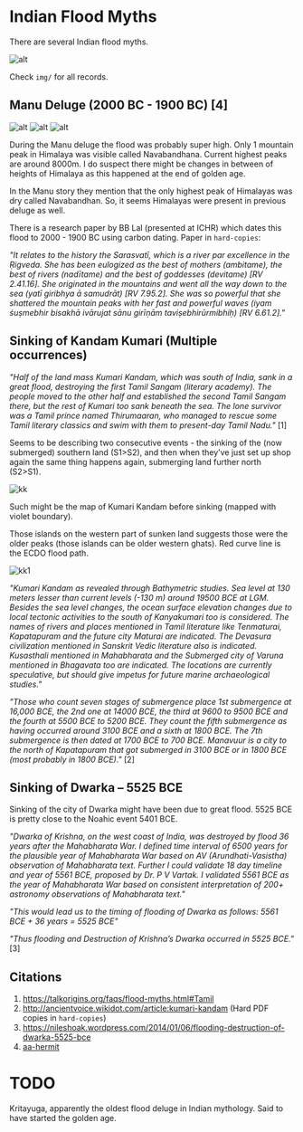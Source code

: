 # Indian Flood Myths

There are several Indian flood myths.

![alt](img/indiamyths.jpg "india myths")

Check `img/` for all records.

## Manu Deluge (2000 BC - 1900 BC) [4]

![alt](img/manu.PNG "india myths")
![alt](img/manu2.PNG "india myths")
![alt](img/manu3.PNG "india myths")

During the Manu deluge the flood was probably super high. Only 1 mountain peak in Himalaya was visible called Navabandhana. Current highest peaks are around 8000m. I do suspect there might be changes in between of heights of Himalaya as this happened at the end of golden age.

In the Manu story they mention that the only highest peak of Himalayas was dry called Navabandhan. So, it seems Himalayas were present in previous deluge as well.

There is a research paper by BB Lal (presented at ICHR) which dates this flood to 2000 - 1900 BC using carbon dating. Paper in `hard-copies`:

*"It relates to the history the Sarasvatī, which is a river par excellence in the Ṛigveda. She has been eulogized as the best of mothers (ambitame), the best of rivers (nadītame) and the best of goddesses (devitame) [RV 2.41.16]. She originated in the mountains and went all the way down to the sea (yatī giribhya ā samudrāt) [RV 7.95.2]. She was so powerful that she shattered the mountain peaks with her fast and powerful waves (iyam śuṣmebhir bisakhā ivārujat sānu girīṇām taviṣebhirūrmibhiḥ) [RV 6.61.2]."*

## Sinking of Kandam Kumari (Multiple occurrences)

*"Half of the land mass Kumari Kandam, which was south of India, sank in a great flood, destroying the first Tamil Sangam (literary academy). The people moved to the other half and established the second Tamil Sangam there, but the rest of Kumari too sank beneath the sea. The lone survivor was a Tamil prince named Thirumaaran, who managed to rescue some Tamil literary classics and swim with them to present-day Tamil Nadu."* [1]

Seems to be describing two consecutive events - the sinking of the (now submerged) southern land (S1>S2), and then when they’ve just set up shop again the same thing happens again, submerging land further north (S2>S1).

![kk](img/KKandamAtLGM_195002.jpg "kk")

Such might be the map of Kumari Kandam before sinking (mapped with violet boundary).

Those islands on the western part of sunken land suggests those were the older peaks (those islands can be older western ghats). Red curve line is the ECDO flood path.

![kk1](img/KKandamAtLGM_19500.png "kk1")

*"Kumari Kandam as revealed through Bathymetric studies. Sea level at 130 meters lesser than current levels (-130 m) around 19500 BCE at LGM. Besides the sea level changes, the ocean surface elevation changes due to local tectonic activities to the south of Kanyakumari too is considered. The names of rivers and places mentioned in Tamil literature like Tenmaturai, Kapatapuram and the future city Maturai are indicated. The Devasura civilization mentioned in Sanskrit Vedic literature also is indicated. Kusasthali mentioned in Mahabharata and the Submerged city of Varuna mentioned in Bhagavata too are indicated. The locations are currently speculative, but should give impetus for future marine archaeological studies."*

*"Those who count seven stages of submergence place 1st submergence at 16,000 BCE, the 2nd one at 14000 BCE, the third at 9600 to 9500 BCE and the fourth at 5500 BCE to 5200 BCE. They count the fifth submergence as having occurred around 3100 BCE and a sixth at 1800 BCE. The 7th submergence is then dated at 1700 BCE to 700 BCE. Manavuur is a city to the north of Kapatapuram that got submerged in 3100 BCE or in 1800 BCE (most probably in 1800 BCE)."* [2]

## Sinking of Dwarka – 5525 BCE

Sinking of the city of Dwarka might have been due to great flood. 5525 BCE is pretty close to the Noahic event 5401 BCE. 

*"Dwarka of Krishna, on the west coast of India, was destroyed by flood 36 years after the Mahabharata War. I defined time interval of 6500 years for the plausible year of Mahabharata War based on AV (Arundhati-Vasistha) observation of Mahabharata text. Further I could validate 18 day timeline and year of 5561 BCE, proposed by Dr. P V Vartak. I validated 5561 BCE as the year of Mahabharata War based on consistent interpretation of 200+ astronomy observations of Mahabharata text."*

*"This would lead us to the timing of flooding of Dwarka as follows: 5561 BCE + 36 years = 5525 BCE"*

*"Thus flooding and Destruction of Krishna’s Dwarka occurred in 5525 BCE."* [3]

## Citations

1. https://talkorigins.org/faqs/flood-myths.html#Tamil
2. http://ancientvoice.wikidot.com/article:kumari-kandam (Hard PDF copies in `hard-copies`)
3. https://nileshoak.wordpress.com/2014/01/06/flooding-destruction-of-dwarka-5525-bce
4. [aa-hermit](https://github.com/aa-hermit)

# TODO

Kritayuga, apparently the oldest flood deluge in Indian mythology. Said to have started the golden age.
